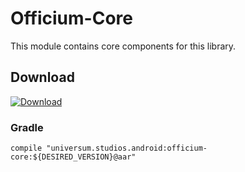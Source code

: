 Officium-Core
===============

This module contains core components for this library.

## Download ##
[![Download](https://api.bintray.com/packages/universum-studios/android/universum.studios.android%3Aofficium/images/download.svg)](https://bintray.com/universum-studios/android/universum.studios.android%3Aofficium/_latestVersion)

### Gradle ###

    compile "universum.studios.android:officium-core:${DESIRED_VERSION}@aar"

